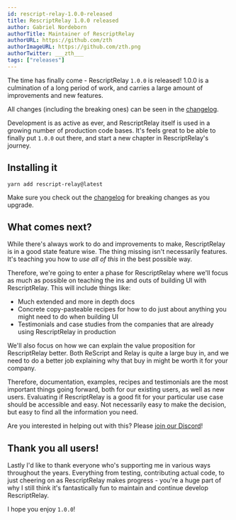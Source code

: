 ```yaml
---
id: rescript-relay-1.0.0-released
title: RescriptRelay 1.0.0 released
author: Gabriel Nordeborn
authorTitle: Maintainer of RescriptRelay
authorURL: https://github.com/zth
authorImageURL: https://github.com/zth.png
authorTwitter: ___zth___
tags: ["releases"]
---
```


The time has finally come - RescriptRelay `1.0.0` is released! 1.0.0 is a culmination of a long period of work, and carries a large amount of improvements and new features.

All changes (including the breaking ones) can be seen in the [changelog](https://github.com/zth/rescript-relay/blob/master/CHANGELOG.md#100).

Development is as active as ever, and RescriptRelay itself is used in a growing number of production code bases. It's feels great to be able to finally put `1.0.0` out there, and start a new chapter in RescriptRelay's journey.

## Installing it

```
yarn add rescript-relay@latest
```

Make sure you check out the [changelog](https://github.com/zth/rescript-relay/blob/master/CHANGELOG.md#100) for breaking changes as you upgrade.

## What comes next?

While there's always work to do and improvements to make, RescriptRelay is in a good state feature wise. The thing missing isn't necessarily features. It's teaching you how to _use all of this_ in the best possible way.

Therefore, we're going to enter a phase for RescriptRelay where we'll focus as much as possible on teaching the ins and outs of building UI with RescriptRelay. This will include things like:

- Much extended and more in depth docs
- Concrete copy-pasteable recipes for how to do just about anything you might need to do when building UI
- Testimonials and case studies from the companies that are already using RescriptRelay in production

We'll also focus on how we can explain the value proposition for RescriptRelay better. Both ReScript and Relay is quite a large buy in, and we need to do a better job explaining why that buy in might be worth it for your company.

Therefore, documentation, examples, recipes and testimonials are the most important things going forward, both for our existing users, as well as new users. Evaluating if RescriptRelay is a good fit for your particular use case should be accessible and easy. Not necessarily easy to make the decision, but easy to find all the information you need.

Are you interested in helping out with this? Please [join our Discord](https://discord.gg/wzj4EN8XDc)!

## Thank you all users!

Lastly I'd like to thank everyone who's supporting me in various ways throughout the years. Everything from testing, contributing actual code, to just cheering on as RescriptRelay makes progress - you're a huge part of why I still think it's fantastically fun to maintain and continue develop RescriptRelay.

I hope you enjoy `1.0.0`!
